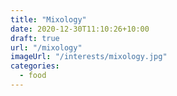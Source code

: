 ```yaml
---
title: "Mixology"
date: 2020-12-30T11:10:26+10:00
draft: true
url: "/mixology"
imageUrl: "/interests/mixology.jpg"
categories:
  - food
---
```

